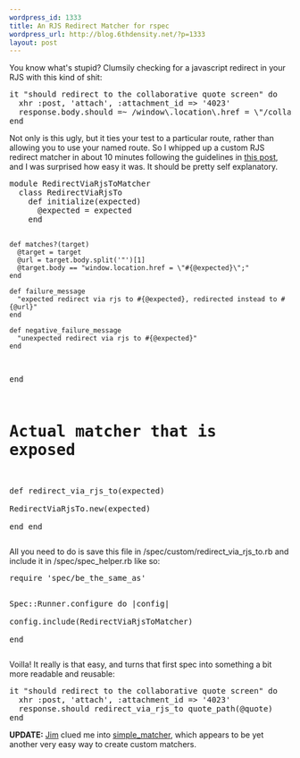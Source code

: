 ```yaml
--- 
wordpress_id: 1333
title: An RJS Redirect Matcher for rspec
wordpress_url: http://blog.6thdensity.net/?p=1333
layout: post
---
```

<p>You know what's stupid?  Clumsily checking for a javascript redirect in your RJS with this kind of shit:</p>
<pre lang="ruby">it "should redirect to the collaborative quote screen" do
  xhr :post, 'attach', :attachment_id => '4023'
  response.body.should =~ /window\.location\.href = \"/collabquote\";"
end</pre>
<p>Not only is this ugly, but it ties your test to a particular route, rather than allowing you to use your named route.  So I whipped up a custom RJS redirect matcher in about 10 minutes following the guidelines in <a href="http://www.sameshirteveryday.com/2007/09/15/rspec-custom-expectation-matcher-example/">this post</a>, and I was surprised how easy it was.<!--more-->  It should be pretty self explanatory.</p>
<pre lang="ruby">module RedirectViaRjsToMatcher  
  class RedirectViaRjsTo  
    def initialize(expected)  
      @expected = expected  
    end  

    def matches?(target)  
      @target = target
      @url = target.body.split('"')[1]
      @target.body == "window.location.href = \"#{@expected}\";"
    end  

    def failure_message  
      "expected redirect via rjs to #{@expected}, redirected instead to #{@url}"
    end  

    def negative_failure_message  
      "unexpected redirect via rjs to #{@expected}"  
    end
  end
  
  # Actual matcher that is exposed 
  def redirect_via_rjs_to(expected)  
    RedirectViaRjsTo.new(expected)  
  end
end</pre>
<p>All you need to do is save this file in /spec/custom/redirect_via_rjs_to.rb and include it in /spec/spec_helper.rb like so:</p>
<pre lang="ruby">require 'spec/be_the_same_as'

Spec::Runner.configure do |config|  
  config.include(RedirectViaRjsToMatcher)  
end</pre>
<p>Voilla!  It really is that easy, and turns that first spec into something a bit more readable and reusable:</p>
<pre lang="ruby">it "should redirect to the collaborative quote screen" do
  xhr :post, 'attach', :attachment_id => '4023'
  response.should redirect_via_rjs_to quote_path(@quote)
end</pre>
<p><strong>UPDATE:</strong> <a href="http://someguysblog.com/">Jim</a> clued me into <a href="http://apidock.com/rspec/Spec/Matchers/simple_matcher">simple_matcher</a>, which appears to be yet another very easy way to create custom matchers.</p>
